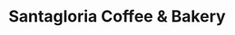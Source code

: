 ---
title: "Santagloria Coffee & Bakery"
url: /barcelona/santagloria-coffee-y-bakery/
shop: café
---